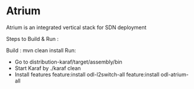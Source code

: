 # Atrium
Atrium is an integrated vertical stack for SDN deployment

Steps to Build & Run : 

Build : mvn clean install 
Run: 
- Go to distribution-karaf/target/assembly/bin 
- Start Karaf by ./karaf clean 
- Install features 
   feature:install odl-l2switch-all 
   feature:install odl-atrium-all 

